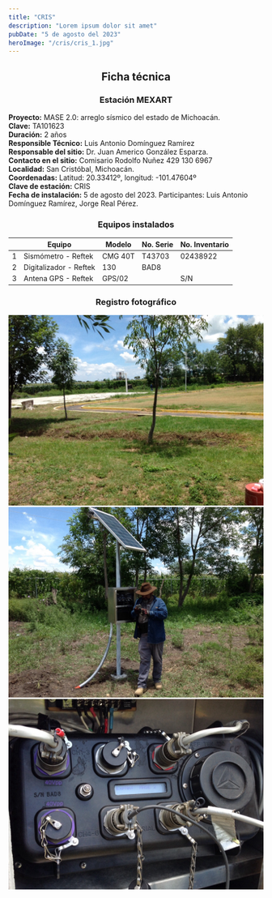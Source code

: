 ```yaml
---
title: "CRIS"
description: "Lorem ipsum dolor sit amet"
pubDate: "5 de agosto del 2023"
heroImage: "/cris/cris_1.jpg"
---
```


<div align="center">

## Ficha técnica

### Estación MEXART

</div>

**Proyecto:** MASE 2.0: arreglo sísmico del estado de Michoacán.  
**Clave:** TA101623  
**Duración:** 2 años  
**Responsible Técnico:** Luis Antonio Domínguez Ramírez  
**Responsable del sitio:** Dr. Juan Americo González Esparza.  
**Contacto en el sitio:** Comisario Rodolfo Nuñez 429 130 6967  
**Localidad:** San Cristóbal, Michoacán.  
**Coordenadas:** Latitud: 20.33412º, longitud: -101.47604º  
**Clave de estación:** CRIS  
**Fecha de instalación:** 5 de agosto del 2023. Participantes: Luis Antonio Domínguez Ramírez, Jorge Real Pérez.

<div align="center">

### Equipos instalados

</div>

|     | Equipo                 | Modelo  | No. Serie | No. Inventario |
| --- | ---------------------- | ------- | --------- | -------------- |
| 1   | Sismómetro - Reftek    | CMG 40T | T43703    | 02438922       |
| 2   | Digitalizador - Reftek | 130     | BAD8      |                |
| 3   | Antena GPS - Reftek    | GPS/02  |           | S/N            |

<div align="center">

### Registro fotográfico

</div>

![cris_1](/public/cris/cris_1.jpg)  
![cris_2](/public/cris/cris_2.jpg)  
![cris_3](/public/cris/cris_3.jpg)
